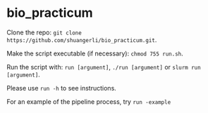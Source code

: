 # bio_practicum
Clone the repo: `git clone https://github.com/shuangerli/bio_practicum.git`.

Make the script executable (if necessary): `chmod 755 run.sh`.

Run the script with: `run [argument]`, `./run [argument]` or `slurm run [argument]`.

Please use `run -h` to see instructions.

For an example of the pipeline process, try `run -example`
